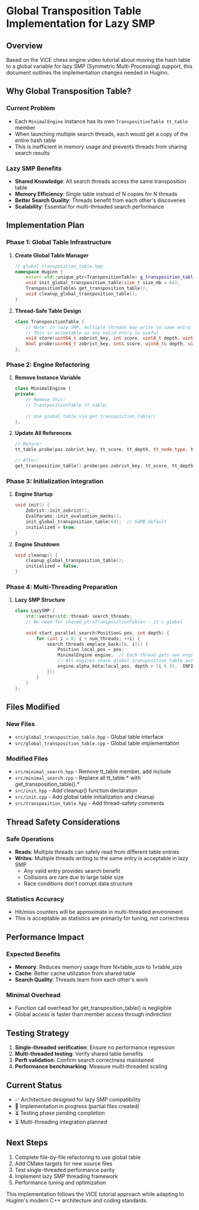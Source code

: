 # Global Transposition Table Implementation for Lazy SMP

## Overview

Based on the VICE chess engine video tutorial about moving the hash table to a global variable for lazy SMP (Symmetric Multi-Processing) support, this document outlines the implementation changes needed in Huginn.

## Why Global Transposition Table?

### Current Problem
- Each `MinimalEngine` instance has its own `TranspositionTable tt_table` member
- When launching multiple search threads, each would get a copy of the entire hash table
- This is inefficient in memory usage and prevents threads from sharing search results

### Lazy SMP Benefits
- **Shared Knowledge**: All search threads access the same transposition table
- **Memory Efficiency**: Single table instead of N copies for N threads
- **Better Search Quality**: Threads benefit from each other's discoveries
- **Scalability**: Essential for multi-threaded search performance

## Implementation Plan

### Phase 1: Global Table Infrastructure

1. **Create Global Table Manager**
   ```cpp
   // global_transposition_table.hpp
   namespace Huginn {
       extern std::unique_ptr<TranspositionTable> g_transposition_table;
       void init_global_transposition_table(size_t size_mb = 64);
       TranspositionTable& get_transposition_table();
       void cleanup_global_transposition_table();
   }
   ```

2. **Thread-Safe Table Design**
   ```cpp
   class TranspositionTable {
       // Note: In lazy SMP, multiple threads may write to same entry
       // This is acceptable as any valid entry is useful
       void store(uint64_t zobrist_key, int score, uint8_t depth, uint8_t node_type, uint32_t best_move = 0);
       bool probe(uint64_t zobrist_key, int& score, uint8_t& depth, uint8_t node_type, uint32_t& best_move) const;
   };
   ```

### Phase 2: Engine Refactoring

1. **Remove Instance Variable**
   ```cpp
   class MinimalEngine {
   private:
       // Remove this:
       // TranspositionTable tt_table;
       
       // Use global table via get_transposition_table()
   };
   ```

2. **Update All References**
   ```cpp
   // Before:
   tt_table.probe(pos.zobrist_key, tt_score, tt_depth, tt_node_type, tt_best_move);
   
   // After:
   get_transposition_table().probe(pos.zobrist_key, tt_score, tt_depth, tt_node_type, tt_best_move);
   ```

### Phase 3: Initialization Integration

1. **Engine Startup**
   ```cpp
   void init() {
       Zobrist::init_zobrist();
       EvalParams::init_evaluation_masks();
       init_global_transposition_table(64);  // 64MB default
       initialized = true;
   }
   ```

2. **Engine Shutdown**
   ```cpp
   void cleanup() {
       cleanup_global_transposition_table();
       initialized = false;
   }
   ```

### Phase 4: Multi-Threading Preparation

1. **Lazy SMP Structure**
   ```cpp
   class LazySMP {
       std::vector<std::thread> search_threads;
       // No need for shared_ptr<TranspositionTable> - it's global
       
       void start_parallel_search(Position& pos, int depth) {
           for (int i = 0; i < num_threads; ++i) {
               search_threads.emplace_back([&, i]() {
                   Position local_pos = pos;
                   MinimalEngine engine;  // Each thread gets own engine
                   // All engines share global transposition table automatically
                   engine.alpha_beta(local_pos, depth + (i % 3), -INFINITE, INFINITE, info);
               });
           }
       }
   };
   ```

## Files Modified

### New Files
- `src/global_transposition_table.hpp` - Global table interface
- `src/global_transposition_table.cpp` - Global table implementation

### Modified Files
- `src/minimal_search.hpp` - Remove tt_table member, add include
- `src/minimal_search.cpp` - Replace all tt_table.* with get_transposition_table().*
- `src/init.hpp` - Add cleanup() function declaration
- `src/init.cpp` - Add global table initialization and cleanup
- `src/transposition_table.hpp` - Add thread-safety comments

## Thread Safety Considerations

### Safe Operations
- **Reads**: Multiple threads can safely read from different table entries
- **Writes**: Multiple threads writing to the same entry is acceptable in lazy SMP
  - Any valid entry provides search benefit
  - Collisions are rare due to large table size
  - Race conditions don't corrupt data structure

### Statistics Accuracy
- Hit/miss counters will be approximate in multi-threaded environment
- This is acceptable as statistics are primarily for tuning, not correctness

## Performance Impact

### Expected Benefits
- **Memory**: Reduces memory usage from N×table_size to 1×table_size
- **Cache**: Better cache utilization from shared table
- **Search Quality**: Threads learn from each other's work

### Minimal Overhead
- Function call overhead for get_transposition_table() is negligible
- Global access is faster than member access through indirection

## Testing Strategy

1. **Single-threaded verification**: Ensure no performance regression
2. **Multi-threaded testing**: Verify shared table benefits
3. **Perft validation**: Confirm search correctness maintained
4. **Performance benchmarking**: Measure multi-threaded scaling

## Current Status

- ✅ Architecture designed for lazy SMP compatibility
- 🔄 Implementation in progress (partial files created)
- ⏳ Testing phase pending completion
- ⏳ Multi-threading integration planned

## Next Steps

1. Complete file-by-file refactoring to use global table
2. Add CMake targets for new source files
3. Test single-threaded performance parity
4. Implement lazy SMP threading framework
5. Performance tuning and optimization

This implementation follows the VICE tutorial approach while adapting to Huginn's modern C++ architecture and coding standards.
